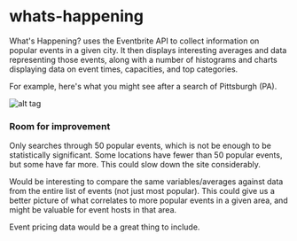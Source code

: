 # whats-happening

What's Happening? uses the Eventbrite API to collect information on popular events in a given city. 
It then displays interesting averages and data representing those events, along with a number
of histograms and charts displaying data on event times, capacities, and top categories.

For example, here's what you might see after a search of Pittsburgh (PA).

![alt tag](http://i.imgur.com/JApOcsa.jpg)

### Room for improvement
Only searches through 50 popular events, which is not be enough to be statistically significant. 
Some locations have fewer than 50 popular events, but some have far more. This could slow down the site considerably.

Would be interesting to compare the same variables/averages against data from the entire list of events (not just most popular).
This could give us a better picture of what correlates to more popular events in a given area, and might be valuable for event hosts in that area.

Event pricing data would be a great thing to include.
